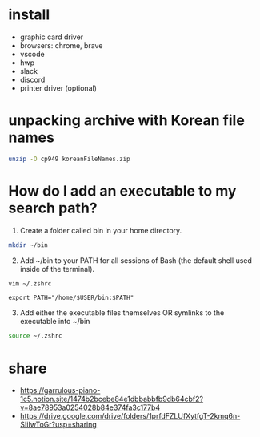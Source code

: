 # install
- graphic card driver
- browsers: chrome, brave
- vscode
- hwp
- slack
- discord
- printer driver (optional)

# unpacking archive with Korean file names

```bash
unzip -O cp949 koreanFileNames.zip
```

# How do I add an executable to my search path?

1. Create a folder called bin in your home directory.

```bash
mkdir ~/bin
```

2. Add ~/bin to your PATH for all sessions of Bash (the default shell used inside of the terminal).

```bash
vim ~/.zshrc
```

```
export PATH="/home/$USER/bin:$PATH"
```

3. Add either the executable files themselves OR symlinks to the executable into ~/bin

```bash
source ~/.zshrc
```

# share
- https://garrulous-piano-1c5.notion.site/1474b2bcebe84e1dbbabbfb9db64cbf2?v=8ae78953a0254028b84e374fa3c177b4
- https://drive.google.com/drive/folders/1prfdFZLUfXytfgT-2kmq6n-SIiIwToGr?usp=sharing

